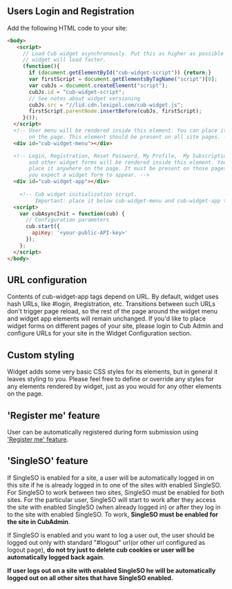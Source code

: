 ## Users Login and Registration

Add the following HTML code to your site:

```html
<body>
   <script>
     // Load Cub widget asynchronously. Put this as higher as possible so 
     // widget will load faster.
     (function(){
       if (document.getElementById("cub-widget-script")) {return;}
       var firstScript = document.getElementsByTagName("script")[0];
       var cubJs = document.createElement("script");
       cubJs.id = "cub-widget-script";
       // See notes about widget versioning
       cubJs.src = "//lid.cdn.lexipol.com/cub-widget.js";
       firstScript.parentNode.insertBefore(cubJs, firstScript);
     }());
  </script>
  <!-- User menu will be rendered inside this element. You can place it anywhere
       on the page. This element should be present on all site pages. -->
  <div id="cub-widget-menu"></div>

  <!-- Login, Registration, Reset Password, My Profile,  My Subscriptions,
       and other widget forms will be rendered inside this element. You can
       place it anywhere on the page. It must be present on those pages where
       you expect a widget form to appear. -->
  <div id="cub-widget-app"></div>
    
    <!-- Cub widget initialization script.
         Important: place it below cub-widget-menu and cub-widget-app tags. -->
  <script>
    var cubAsyncInit = function(cub) {
      // Configuration parameters
      cub.start({
        apiKey: '<your-public-API-key>'
      });
    };
  </script>
</body>
```

## URL configuration

Contents of cub-widget-app tags depend on URL. By default, widget uses
hash URLs, like #login, #registration, etc. Transitions between such URLs
don't trigger page reload, so the rest of the page around the widget menu and
widget app elements will remain unchanged. If you'd like to place widget
forms on different pages of your site, please login to Cub Admin and
configure URLs for your site in the Widget Configuration section.

## Custom styling

Widget adds some very basic CSS styles for its elements, but in general it
leaves styling to you. Please feel free to define or override any styles for
any elements rendered by widget, just as you would for any other elements
on the page.

## 'Register me' feature

User can be automatically registered during form submission using ['Register me' feature](./lead-forms.md#register-me-feature).

## 'SingleSO' feature

If SingleSO is enabled for a site, a user will be automatically logged in on
this site if he is already logged in to one of the sites with enabled
SingleSO. For SingleSO to work between two sites, SingleSO must be enabled
for both sites. For the particular user, SingleSO will start to work after
they access the site with enabled SingleSO (when already logged in) or after
they log in to the site with enabled SingleSO.
To work, **SingleSO must be enabled for the site in CubAdmin**.

If SingleSO is enabled and you want to log a user out, the user should be logged out only with standard
"#logout" url(or other url configured as logout page),
**do not try just to delete cub cookies or user will be automatically logged back again**.

**If user logs out on a site with enabled SingleSO he will be automatically
logged out on all other sites that have SingleSO enabled.**
